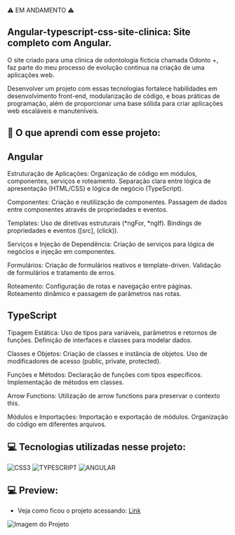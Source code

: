 ⚠️ EM ANDAMENTO ⚠️

## Angular-typescript-css-site-clinica: Site completo com Angular.

O site criado para uma clinica de odontologia ficticia chamada Odonto +, faz parte do meu processo de evolução continua na criação de uma aplicações web.

Desenvolver um projeto com essas tecnologias fortalece habilidades em desenvolvimento front-end, modularização de código, e boas práticas de programação, além de proporcionar uma base sólida para criar aplicações web escaláveis e manuteníveis.<br>

## 🤔 O que aprendi com esse projeto:

## Angular

Estruturação de Aplicações:
Organização de código em módulos, componentes, serviços e roteamento.
Separação clara entre lógica de apresentação (HTML/CSS) e lógica de negócio (TypeScript).

Componentes:
Criação e reutilização de componentes.
Passagem de dados entre componentes através de propriedades e eventos.

Templates:
Uso de diretivas estruturais (*ngFor, *ngIf).
Bindings de propriedades e eventos ([src], (click)).

Serviços e Injeção de Dependência:
Criação de serviços para lógica de negócios e injeção em componentes.

Formulários:
Criação de formulários reativos e template-driven.
Validação de formulários e tratamento de erros.

Roteamento:
Configuração de rotas e navegação entre páginas.
Roteamento dinâmico e passagem de parâmetros nas rotas.

## TypeScript

Tipagem Estática:
Uso de tipos para variáveis, parâmetros e retornos de funções.
Definição de interfaces e classes para modelar dados.

Classes e Objetos:
Criação de classes e instância de objetos.
Uso de modificadores de acesso (public, private, protected).

Funções e Métodos:
Declaração de funções com tipos específicos.
Implementação de métodos em classes.

Arrow Functions:
Utilização de arrow functions para preservar o contexto this.

Módulos e Importações:
Importação e exportação de módulos.
Organização do código em diferentes arquivos.


## 💻 Tecnologias utilizadas nesse projeto:

<div style="display: inline_block">
  <img alt="CSS3" src="https://img.shields.io/badge/CSS3-1572B6?style=for-the-badge&logo=css3&logoColor=white">
  <img alt="TYPESCRIPT" src="https://img.shields.io/badge/TypeScript-007ACC?style=for-the-badge&logo=typescript&logoColor=white">
  <img alt="ANGULAR" src=" https://img.shields.io/badge/Angular-DD0031?style=for-the-badge&logo=angular&logoColor=white">

</div>

## 💻 Preview:
- Veja como ficou o projeto acessando: [Link]()
  
![Imagem do Projeto]()


